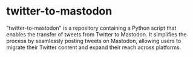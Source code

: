 # twitter-to-mastodon
"twitter-to-mastodon" is a repository containing a Python script that enables the transfer of tweets from Twitter to Mastodon. It simplifies the process by seamlessly posting tweets on Mastodon, allowing users to migrate their Twitter content and expand their reach across platforms.
